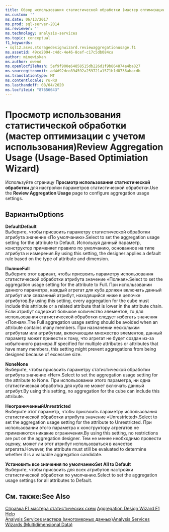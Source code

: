 ```yaml
---
title: Обзор использования статистической обработки (мастер оптимизации с на основе использования) | Документация Майкрософт
ms.custom: ''
ms.date: 06/13/2017
ms.prod: sql-server-2014
ms.reviewer: ''
ms.technology: analysis-services
ms.topic: conceptual
f1_keywords:
- sql12.asvs.storagedesignwizard.reviewaggregationusage.f1
ms.assetid: 49ce2094-c4dc-4e46-8cef-c17c5db084ca
author: minewiskan
ms.author: owend
ms.openlocfilehash: 5ef9f900e64858515db226d1f9b864874a4ba827
ms.sourcegitcommit: ad4d92dce894592a259721a1571b1d8736abacdb
ms.translationtype: MT
ms.contentlocale: ru-RU
ms.lasthandoff: 08/04/2020
ms.locfileid: "87656643"
---
```

# <a name="review-aggregation-usage-usage-based-optimiation-wizard"></a><span data-ttu-id="6c857-102">Просмотр использования статистической обработки (мастер оптимизации с учетом использования)</span><span class="sxs-lookup"><span data-stu-id="6c857-102">Review Aggregation Usage (Usage-Based Optimiation Wizard)</span></span>
  <span data-ttu-id="6c857-103">Используйте страницу **Просмотр использования статистической обработки** для настройки параметров статистической обработки.</span><span class="sxs-lookup"><span data-stu-id="6c857-103">Use the **Review Aggregation Usage** page to configure aggregation usage settings.</span></span>  
  
## <a name="options"></a><span data-ttu-id="6c857-104">Варианты</span><span class="sxs-lookup"><span data-stu-id="6c857-104">Options</span></span>  
 <span data-ttu-id="6c857-105">**Default**</span><span class="sxs-lookup"><span data-stu-id="6c857-105">**Default**</span></span>  
 <span data-ttu-id="6c857-106">Выберите, чтобы присвоить параметру статистической обработки атрибута значение «По умолчанию».</span><span class="sxs-lookup"><span data-stu-id="6c857-106">Select to set the aggregation usage setting for the attribute to Default.</span></span> <span data-ttu-id="6c857-107">Используя данный параметр, конструктор применяет правило по умолчанию, основанное на типе атрибута и измерения.</span><span class="sxs-lookup"><span data-stu-id="6c857-107">By using this setting, the designer applies a default rule based on the type of attribute and dimension.</span></span>  
  
 <span data-ttu-id="6c857-108">**Полное**</span><span class="sxs-lookup"><span data-stu-id="6c857-108">**Full**</span></span>  
 <span data-ttu-id="6c857-109">Выберите этот вариант, чтобы присвоить параметру использования статистической обработки атрибута значение «Полная».</span><span class="sxs-lookup"><span data-stu-id="6c857-109">Select to set the aggregation usage setting for the attribute to Full.</span></span> <span data-ttu-id="6c857-110">При использовании данного параметра, каждый агрегат для куба должен включать данный атрибут или связанный атрибут, находящийся ниже в цепочке атрибутов.</span><span class="sxs-lookup"><span data-stu-id="6c857-110">By using this setting, every aggregation for the cube must include this attribute or a related attribute that is lower in the attribute chain.</span></span> <span data-ttu-id="6c857-111">Если атрибут содержит большое количество элементов, то для использования статистической обработки следует избегать значения «Полная».</span><span class="sxs-lookup"><span data-stu-id="6c857-111">The Full aggregation usage setting should be avoided when an attribute contains many members.</span></span> <span data-ttu-id="6c857-112">При назначении нескольким атрибутам или атрибутам, включающим множество элементов, данный параметр может привести к тому, что агрегат не будет создан из-за избыточного размера.</span><span class="sxs-lookup"><span data-stu-id="6c857-112">If specified for multiple attributes or attributes that have many members, this setting might prevent aggregations from being designed because of excessive size.</span></span>  
  
 <span data-ttu-id="6c857-113">**None**</span><span class="sxs-lookup"><span data-stu-id="6c857-113">**None**</span></span>  
 <span data-ttu-id="6c857-114">Выберите, чтобы присвоить параметру статистической обработки атрибута значение «Нет».</span><span class="sxs-lookup"><span data-stu-id="6c857-114">Select to set the aggregation usage setting for the attribute to None.</span></span> <span data-ttu-id="6c857-115">При использовании этого параметра, ни одна статистическая обработка для куба не может включать данный атрибут.</span><span class="sxs-lookup"><span data-stu-id="6c857-115">By using this setting, no aggregation for the cube can include this attribute.</span></span>  
  
 <span data-ttu-id="6c857-116">**Неограниченный**</span><span class="sxs-lookup"><span data-stu-id="6c857-116">**Unrestricted**</span></span>  
 <span data-ttu-id="6c857-117">Выберите этот параметр, чтобы присвоить параметру использования статистической обработки атрибута значение «Unrestricted».</span><span class="sxs-lookup"><span data-stu-id="6c857-117">Select to set the aggregation usage setting for the attribute to Unrestricted.</span></span> <span data-ttu-id="6c857-118">При использовании этого параметра к конструктору агрегатов не применяются никакие ограничения.</span><span class="sxs-lookup"><span data-stu-id="6c857-118">By using this setting, no restrictions are put on the aggregation designer.</span></span> <span data-ttu-id="6c857-119">Тем не менее необходимо провести оценку, может ли этот атрибут использоваться в качестве агрегата.</span><span class="sxs-lookup"><span data-stu-id="6c857-119">However, the attribute must still be evaluated to determine whether it is a valuable aggregation candidate.</span></span>  
  
 <span data-ttu-id="6c857-120">**Установить все значения по умолчанию**</span><span class="sxs-lookup"><span data-stu-id="6c857-120">**Set All to Default**</span></span>  
 <span data-ttu-id="6c857-121">Выберите, чтобы присвоить для всех атрибутов настройки статистической обработки по умолчанию.</span><span class="sxs-lookup"><span data-stu-id="6c857-121">Select to set the aggregation usage settings for all attributes to Default.</span></span>  
  
## <a name="see-also"></a><span data-ttu-id="6c857-122">См. также:</span><span class="sxs-lookup"><span data-stu-id="6c857-122">See Also</span></span>  
 <span data-ttu-id="6c857-123">[Справка F1 мастера статистических схем](aggregation-design-wizard-f1-help.md) </span><span class="sxs-lookup"><span data-stu-id="6c857-123">[Aggregation Design Wizard F1 Help](aggregation-design-wizard-f1-help.md) </span></span>  
 [<span data-ttu-id="6c857-124">Analysis Services мастера &#40;многомерных данных&#41;</span><span class="sxs-lookup"><span data-stu-id="6c857-124">Analysis Services Wizards &#40;Multidimensional Data&#41;</span></span>](analysis-services-wizards-multidimensional-data.md)  
  
  
